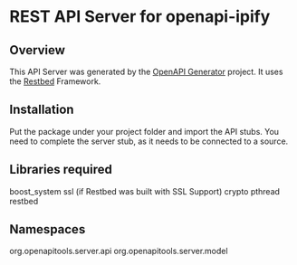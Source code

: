 # REST API Server for openapi-ipify

## Overview
This API Server was generated by the [OpenAPI Generator](https://openapi-generator.tech) project.
It uses the [Restbed](https://github.com/Corvusoft/restbed) Framework.


## Installation
Put the package under your project folder and import the API stubs.
You need to complete the server stub, as it needs to be connected to a source.


## Libraries required
boost_system
ssl (if Restbed was built with SSL Support)
crypto
pthread
restbed


## Namespaces
org.openapitools.server.api
org.openapitools.server.model
